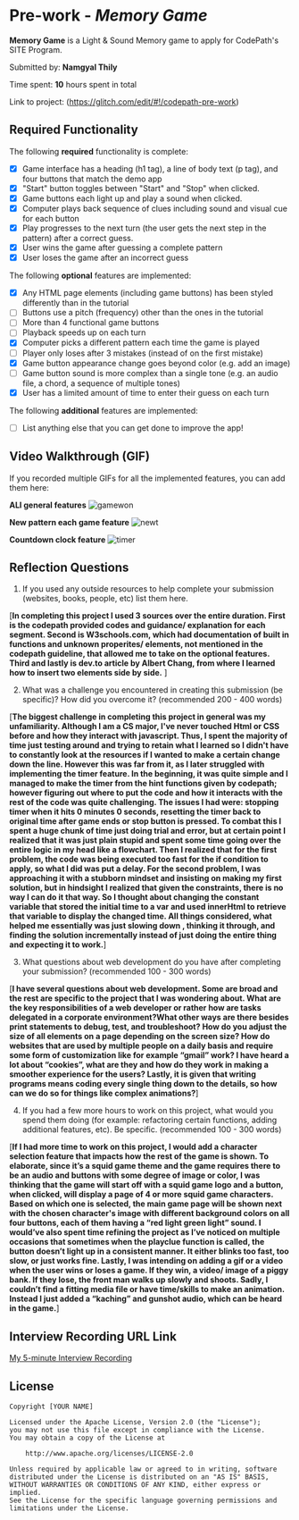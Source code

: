 # Pre-work - *Memory Game*

**Memory Game** is a Light & Sound Memory game to apply for CodePath's SITE Program. 

Submitted by: **Namgyal Thily**

Time spent: **10** hours spent in total

Link to project: (https://glitch.com/edit/#!/codepath-pre-work)

## Required Functionality

The following **required** functionality is complete:

* [X] Game interface has a heading (h1 tag), a line of body text (p tag), and four buttons that match the demo app
* [X] "Start" button toggles between "Start" and "Stop" when clicked. 
* [X] Game buttons each light up and play a sound when clicked. 
* [X] Computer plays back sequence of clues including sound and visual cue for each button
* [X] Play progresses to the next turn (the user gets the next step in the pattern) after a correct guess. 
* [X] User wins the game after guessing a complete pattern
* [X] User loses the game after an incorrect guess

The following **optional** features are implemented:

* [X] Any HTML page elements (including game buttons) has been styled differently than in the tutorial
* [ ] Buttons use a pitch (frequency) other than the ones in the tutorial
* [ ] More than 4 functional game buttons
* [ ] Playback speeds up on each turn
* [X] Computer picks a different pattern each time the game is played
* [ ] Player only loses after 3 mistakes (instead of on the first mistake)
* [X] Game button appearance change goes beyond color (e.g. add an image)
* [ ] Game button sound is more complex than a single tone (e.g. an audio file, a chord, a sequence of multiple tones)
* [X] User has a limited amount of time to enter their guess on each turn

The following **additional** features are implemented:

- [ ] List anything else that you can get done to improve the app!

## Video Walkthrough (GIF)


If you recorded multiple GIFs for all the implemented features, you can add them here:

**ALl general features**
![gamewon](https://user-images.githubusercontent.com/74562633/160172920-f45f2d13-11cc-4add-96cf-aae6fdd15a31.gif)

**New pattern each game feature**
![newt](https://user-images.githubusercontent.com/74562633/160175272-b2e90206-81df-4587-9bbb-9b48c4b93f5f.gif)

**Countdown clock feature**
![timer](https://user-images.githubusercontent.com/74562633/160175246-65c85cb5-d7d5-4dc5-baa8-e01d3202d3a4.gif)



## Reflection Questions
1. If you used any outside resources to help complete your submission (websites, books, people, etc) list them here. 

[**In completing this project I used 3 sources over the entire duration. First is the codepath provided codes and guidance/ explanation for each segment. Second is W3schools.com, which had documentation of built in functions and unknown properites/ elements, not mentioned in the codepath guideline, that allowed me to take on the optional features. Third and lastly is dev.to article by Albert Chang, from where I learned how to insert two elements side by side.** ]

2. What was a challenge you encountered in creating this submission (be specific)? How did you overcome it? (recommended 200 - 400 words) 

[**The biggest challenge in completing this project in general was my unfamiliarity. Although I am a CS major, I've never touched Html or CSS before and how they interact with javascript. Thus, I spent the majority of time just testing around and trying to retain what I learned so I didn't have to constantly look at the resources if I wanted to make a certain change down the line. However this was far from it, as I later struggled with implementing the timer feature. In the beginning, it was quite simple and I managed to make the timer from the hint functions given by codepath; however figuring out where to put the code and how it interacts with the rest of the code was quite challenging. The issues I had were: stopping timer when it hits 0 minutes 0 seconds, resetting the timer back to original time after game ends or stop button is pressed. To combat this I spent a huge chunk of time just doing trial and error, but at certain point I realized that it was just plain stupid and spent some time going over the entire logic in my head like a flowchart. Then I realized that for the first problem, the code was being executed too fast for the if condition to apply, so what I did was put a delay. For the second problem, I was approaching it with a stubborn mindset and insisting on making my first solution, but in hindsight I realized that given the constraints, there is no way I can do it that way. So I thought about changing the constant variable that stored the initial time to a var and used innerHtml to retrieve that variable to display the changed time. All things considered, what helped me essentially was just slowing down , thinking it through, and finding the solution incrementally instead of just doing the entire thing and expecting it to work.**]

3. What questions about web development do you have after completing your submission? (recommended 100 - 300 words) 

[**I have several questions about web development. Some are broad and the rest are specific to the project that I was wondering about. What are the key responsibilities of a web developer or rather how are tasks delegated in a corporate environment?What other ways are there besides print statements to debug, test, and troubleshoot? How do you adjust the size of all elements on a page depending on the screen size? How do websites that are used by multiple people on a daily basis and require some form of customization like for example “gmail” work? I have heard a lot about “cookies”, what are they and how do they work in making a smoother experience for the users? Lastly, it is given that writing programs  means coding every single thing down to the details, so how can we do so for things like complex animations?**]

4. If you had a few more hours to work on this project, what would you spend them doing (for example: refactoring certain functions, adding additional features, etc). Be specific. (recommended 100 - 300 words) 

[**If I had more time to work on this project, I would add a character selection feature that impacts how the rest of the game is shown. To elaborate, since it’s a squid game theme and the game requires there to be an audio and buttons with some degree of image or color, I was thinking that the game will start off with a squid game logo and a button, when clicked, will display a page of 4 or more squid game characters. Based on which one is selected, the main game page will be shown next with the chosen character's image with different background colors on all four buttons, each of them having a “red light green light” sound. I would’ve also spent time refining the project as I’ve noticed on multiple occasions that sometimes when the playclue function is called, the button doesn’t light up in a consistent manner. It either blinks too fast, too slow, or just works fine. Lastly, I was intending on adding a gif or a video when the user wins or loses a game. If they win, a video/ image of a piggy bank. If they lose, the front man walks up slowly and shoots. Sadly, I couldn’t find a fitting media file or have time/skills to make an animation. Instead I just added a “kaching” and gunshot audio, which can be heard in the game.**]



## Interview Recording URL Link

[My 5-minute Interview Recording](https://ccny.zoom.us/rec/share/hgLb_YO7TqHEHIZnufjn2ITBGqxbRF0101FikQq6cYzcu-fe6CNsbNCqhixTycSD.Op1UbeE8cQvK6NeQ?startTime=1648693634000)


## License

    Copyright [YOUR NAME]

    Licensed under the Apache License, Version 2.0 (the "License");
    you may not use this file except in compliance with the License.
    You may obtain a copy of the License at

        http://www.apache.org/licenses/LICENSE-2.0

    Unless required by applicable law or agreed to in writing, software
    distributed under the License is distributed on an "AS IS" BASIS,
    WITHOUT WARRANTIES OR CONDITIONS OF ANY KIND, either express or implied.
    See the License for the specific language governing permissions and
    limitations under the License.
